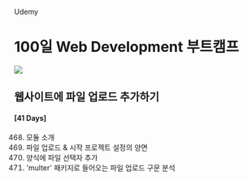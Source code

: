 Udemy

# 100일 Web Development 부트캠프

[<img src="https://img.shields.io/badge/github-%23121011.svg?style=for-the-badge&logo=github&logoColor=white" />](https://github.com/academind/100-days-of-web-development/)

## 웹사이트에 파일 업로드 추가하기

#### [41 Days]

468. 모듈 소개
469. 파일 업로드 & 시작 프로젝트 설정의 양면
470. 양식에 파일 선택자 추가
471. 'multer' 패키지로 들어오는 파일 업로드 구문 분석
